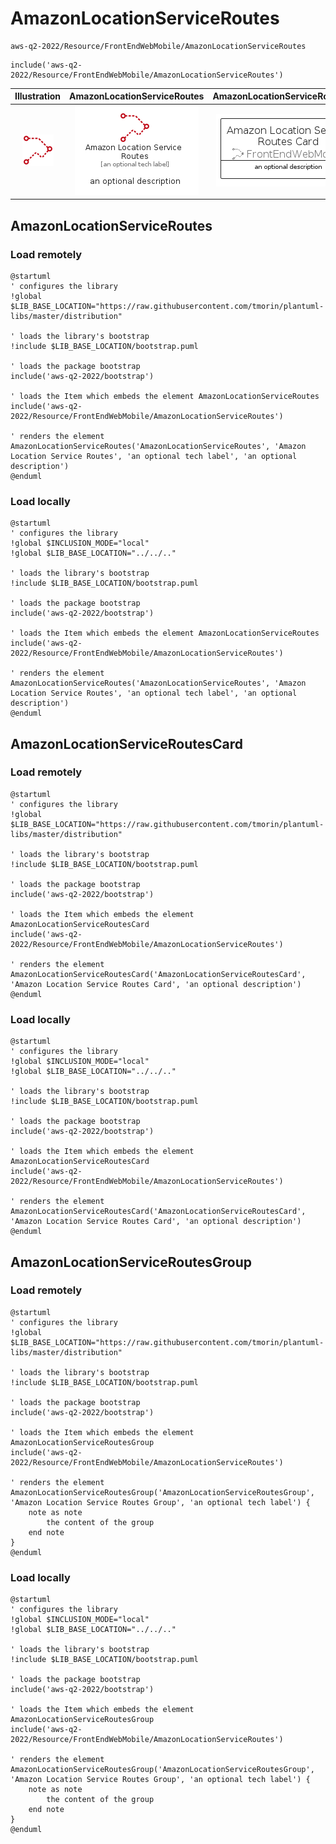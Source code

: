 # AmazonLocationServiceRoutes


```text
aws-q2-2022/Resource/FrontEndWebMobile/AmazonLocationServiceRoutes
```

```text
include('aws-q2-2022/Resource/FrontEndWebMobile/AmazonLocationServiceRoutes')
```



| Illustration | AmazonLocationServiceRoutes | AmazonLocationServiceRoutesCard | AmazonLocationServiceRoutesGroup |
| :---: | :---: | :---: | :---: |
| ![illustration for Illustration](../../../aws-q2-2022/Resource/FrontEndWebMobile/AmazonLocationServiceRoutes.png) | ![illustration for AmazonLocationServiceRoutes](../../../aws-q2-2022/Resource/FrontEndWebMobile/AmazonLocationServiceRoutes.Local.png) | ![illustration for AmazonLocationServiceRoutesCard](../../../aws-q2-2022/Resource/FrontEndWebMobile/AmazonLocationServiceRoutesCard.Local.png) | ![illustration for AmazonLocationServiceRoutesGroup](../../../aws-q2-2022/Resource/FrontEndWebMobile/AmazonLocationServiceRoutesGroup.Local.png) |




## AmazonLocationServiceRoutes

### Load remotely
```plantuml
@startuml
' configures the library
!global $LIB_BASE_LOCATION="https://raw.githubusercontent.com/tmorin/plantuml-libs/master/distribution"

' loads the library's bootstrap
!include $LIB_BASE_LOCATION/bootstrap.puml

' loads the package bootstrap
include('aws-q2-2022/bootstrap')

' loads the Item which embeds the element AmazonLocationServiceRoutes
include('aws-q2-2022/Resource/FrontEndWebMobile/AmazonLocationServiceRoutes')

' renders the element
AmazonLocationServiceRoutes('AmazonLocationServiceRoutes', 'Amazon Location Service Routes', 'an optional tech label', 'an optional description')
@enduml
```

### Load locally
```plantuml
@startuml
' configures the library
!global $INCLUSION_MODE="local"
!global $LIB_BASE_LOCATION="../../.."

' loads the library's bootstrap
!include $LIB_BASE_LOCATION/bootstrap.puml

' loads the package bootstrap
include('aws-q2-2022/bootstrap')

' loads the Item which embeds the element AmazonLocationServiceRoutes
include('aws-q2-2022/Resource/FrontEndWebMobile/AmazonLocationServiceRoutes')

' renders the element
AmazonLocationServiceRoutes('AmazonLocationServiceRoutes', 'Amazon Location Service Routes', 'an optional tech label', 'an optional description')
@enduml
```

## AmazonLocationServiceRoutesCard

### Load remotely
```plantuml
@startuml
' configures the library
!global $LIB_BASE_LOCATION="https://raw.githubusercontent.com/tmorin/plantuml-libs/master/distribution"

' loads the library's bootstrap
!include $LIB_BASE_LOCATION/bootstrap.puml

' loads the package bootstrap
include('aws-q2-2022/bootstrap')

' loads the Item which embeds the element AmazonLocationServiceRoutesCard
include('aws-q2-2022/Resource/FrontEndWebMobile/AmazonLocationServiceRoutes')

' renders the element
AmazonLocationServiceRoutesCard('AmazonLocationServiceRoutesCard', 'Amazon Location Service Routes Card', 'an optional description')
@enduml
```

### Load locally
```plantuml
@startuml
' configures the library
!global $INCLUSION_MODE="local"
!global $LIB_BASE_LOCATION="../../.."

' loads the library's bootstrap
!include $LIB_BASE_LOCATION/bootstrap.puml

' loads the package bootstrap
include('aws-q2-2022/bootstrap')

' loads the Item which embeds the element AmazonLocationServiceRoutesCard
include('aws-q2-2022/Resource/FrontEndWebMobile/AmazonLocationServiceRoutes')

' renders the element
AmazonLocationServiceRoutesCard('AmazonLocationServiceRoutesCard', 'Amazon Location Service Routes Card', 'an optional description')
@enduml
```

## AmazonLocationServiceRoutesGroup

### Load remotely
```plantuml
@startuml
' configures the library
!global $LIB_BASE_LOCATION="https://raw.githubusercontent.com/tmorin/plantuml-libs/master/distribution"

' loads the library's bootstrap
!include $LIB_BASE_LOCATION/bootstrap.puml

' loads the package bootstrap
include('aws-q2-2022/bootstrap')

' loads the Item which embeds the element AmazonLocationServiceRoutesGroup
include('aws-q2-2022/Resource/FrontEndWebMobile/AmazonLocationServiceRoutes')

' renders the element
AmazonLocationServiceRoutesGroup('AmazonLocationServiceRoutesGroup', 'Amazon Location Service Routes Group', 'an optional tech label') {
    note as note
        the content of the group
    end note
}
@enduml
```

### Load locally
```plantuml
@startuml
' configures the library
!global $INCLUSION_MODE="local"
!global $LIB_BASE_LOCATION="../../.."

' loads the library's bootstrap
!include $LIB_BASE_LOCATION/bootstrap.puml

' loads the package bootstrap
include('aws-q2-2022/bootstrap')

' loads the Item which embeds the element AmazonLocationServiceRoutesGroup
include('aws-q2-2022/Resource/FrontEndWebMobile/AmazonLocationServiceRoutes')

' renders the element
AmazonLocationServiceRoutesGroup('AmazonLocationServiceRoutesGroup', 'Amazon Location Service Routes Group', 'an optional tech label') {
    note as note
        the content of the group
    end note
}
@enduml
```

